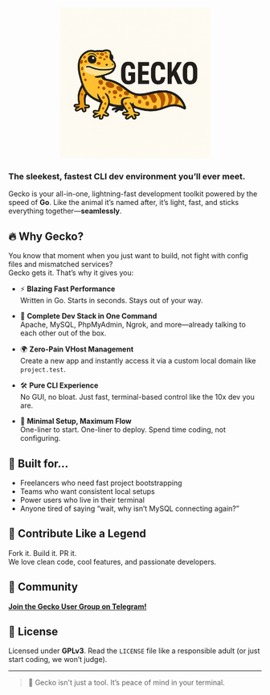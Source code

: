 <center><img src="logo.png" width="300px" height="auto"></img></center>

### The sleekest, fastest CLI dev environment you’ll ever meet.

Gecko is your all-in-one, lightning-fast development toolkit powered by the speed of **Go**. Like the animal it’s named after, it’s light, fast, and sticks everything together—**seamlessly**.

## 🔥 Why Gecko?

You know that moment when you just want to build, not fight with config files and mismatched services?  
Gecko gets it. That’s why it gives you:

- ⚡ **Blazing Fast Performance**  
  Written in Go. Starts in seconds. Stays out of your way.

- 🧩 **Complete Dev Stack in One Command**  
  Apache, MySQL, PhpMyAdmin, Ngrok, and more—already talking to each other out of the box.

- 🌍 **Zero-Pain VHost Management**  
  Create a new app and instantly access it via a custom local domain like `project.test`.

- 🛠️ **Pure CLI Experience**  
  No GUI, no bloat. Just fast, terminal-based control like the 10x dev you are.

- 🚀 **Minimal Setup, Maximum Flow**  
  One-liner to start. One-liner to deploy. Spend time coding, not configuring.

## 🧪 Built for...

- Freelancers who need fast project bootstrapping
- Teams who want consistent local setups
- Power users who live in their terminal
- Anyone tired of saying “wait, why isn’t MySQL connecting again?”

## 🙌 Contribute Like a Legend

Fork it. Build it. PR it.  
We love clean code, cool features, and passionate developers.

## 👥 Community

[**Join the Gecko User Group on Telegram!**](https://t.me/gecko_user)

## 📜 License

Licensed under **GPLv3**. Read the `LICENSE` file like a responsible adult (or just start coding, we won’t judge).

---

> 🧠 Gecko isn't just a tool. It’s peace of mind in your terminal.
